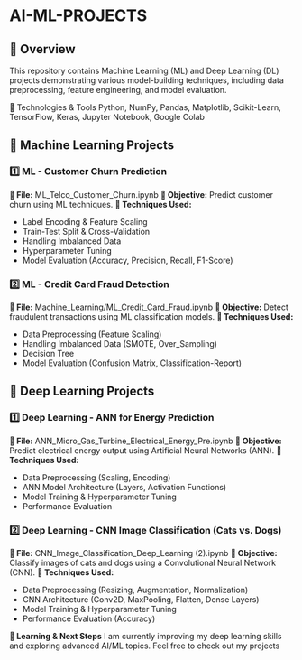 # AI-ML-PROJECTS  

## 🔹 Overview  
This repository contains Machine Learning (ML) and Deep Learning (DL) projects demonstrating various model-building techniques, including data preprocessing, feature engineering, and model evaluation.  

🚀 Technologies & Tools
Python, NumPy, Pandas, Matplotlib, Scikit-Learn, TensorFlow, Keras, Jupyter Notebook, Google Colab

## 📂 Machine Learning Projects

### 1️⃣ ML - Customer Churn Prediction
**📌 File:** ML_Telco_Customer_Churn.ipynb
**🔹 Objective:** Predict customer churn using ML techniques.
**🔹 Techniques Used:**

- Label Encoding & Feature Scaling
- Train-Test Split & Cross-Validation
- Handling Imbalanced Data
- Hyperparameter Tuning
- Model Evaluation (Accuracy, Precision, Recall, F1-Score)

### 2️⃣ ML - Credit Card Fraud Detection
**📌 File:** Machine_Learning/ML_Credit_Card_Fraud.ipynb
**🔹 Objective:** Detect fraudulent transactions using ML classification models.
**🔹 Techniques Used:**

- Data Preprocessing (Feature Scaling)
- Handling Imbalanced Data (SMOTE, Over_Sampling)
- Decision Tree
- Model Evaluation (Confusion Matrix, Classification-Report)

## 📂 Deep Learning Projects

### 1️⃣ Deep Learning - ANN for Energy Prediction
**📌 File:** ANN_Micro_Gas_Turbine_Electrical_Energy_Pre.ipynb
**🔹 Objective:** Predict electrical energy output using Artificial Neural Networks (ANN).
**🔹 Techniques Used:**

- Data Preprocessing (Scaling, Encoding)
- ANN Model Architecture (Layers, Activation Functions)
- Model Training & Hyperparameter Tuning
- Performance Evaluation

### 2️⃣ Deep Learning - CNN Image Classification (Cats vs. Dogs)
**📌 File:** CNN_Image_Classification_Deep_Learning (2).ipynb
**🔹 Objective:** Classify images of cats and dogs using a Convolutional Neural Network (CNN).
**🔹 Techniques Used:**

- Data Preprocessing (Resizing, Augmentation, Normalization)
- CNN Architecture (Conv2D, MaxPooling, Flatten, Dense Layers)
- Model Training & Hyperparameter Tuning
- Performance Evaluation (Accuracy)


**📌 Learning & Next Steps**
I am currently improving my deep learning skills and exploring advanced AI/ML topics. Feel free to check out my projects 
